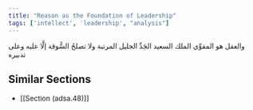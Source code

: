 ```yaml
---
title: "Reason as the Foundation of Leadership"
tags: ['intellect', 'leadership', "analysis"]
---
```


 والعقل هو المقوِّي الملك السعيد الجَدِّ الجليل المرتبة ولا تصلحُ السُّوقة إلَّا عليه وعلى تدبيره

## Similar Sections
- [[Section (adsa.48)]]
